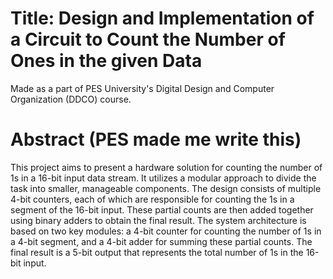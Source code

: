 # Title: Design and Implementation of a Circuit to Count the Number of Ones in the given Data

Made as a part of PES University's Digital Design and Computer Organization (DDCO) course. 

# Abstract (PES made me write this)
This project aims to present a hardware solution for counting the number of 1s in a 16-bit input data stream. It utilizes a modular approach to divide the task into smaller, manageable components. 
The design consists of multiple 4-bit counters, each of which are responsible for counting the 1s in a segment of the 16-bit input. These partial counts are then added together using binary adders to obtain the final result. 
The system architecture is based on two key modules: a 4-bit counter for counting the number of 1s in a 4-bit segment, and a 4-bit adder for summing these partial counts. 
The final result is a 5-bit output that represents the total number of 1s in the 16-bit input. 

